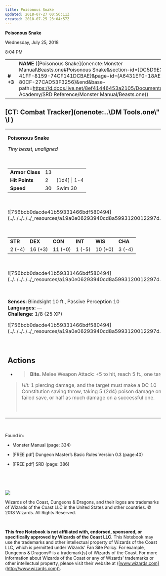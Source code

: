 ```yaml
---
title: Poisonous Snake
updated: 2018-07-27 00:56:11Z
created: 2018-07-25 23:04:57Z
---
```


**Poisonous Snake**

Wednesday, July 25, 2018

8:04 PM

|           |                                                                                                                                                                                                                                                                                                              |        |       |       |     |       |       |
|-----------|--------------------------------------------------------------------------------------------------------------------------------------------------------------------------------------------------------------------------------------------------------------------------------------------------------------|--------|-------|-------|-----|-------|-------|
| **\# +3** | **NAME** ([Poisonous Snake](onenote:Monster Manual\\Beasts.one#Poisonous Snake&section-id={DC5D9E37-6B13-41FF-8159-74CF141DCBAE}&page-id={A6431EF0-18AE-4A80-80CF-27CAD53F3256}&end&base-path=https://d.docs.live.net/8ef41446453a2105/Documents/Adventure Academy/SRD Reference/Monster Manual/Beasts.one)) | **13** | **2** | **2** | \-  | Notes | 25 XP |

## [CT: Combat Tracker](onenote:..\\DM Tools.one\\" \l )

<table><tbody><tr class="odd"><td><p><strong>Poisonous Snake</strong></p><p><em>Tiny beast, unaligned</em></p><p> </p><table><tbody><tr class="odd"><td><strong>Armor Class</strong></td><td>13</td><td> </td></tr><tr class="even"><td><strong>Hit Points</strong></td><td>2</td><td>(1d4) | 1-4</td></tr><tr class="odd"><td><strong>Speed</strong></td><td>30</td><td>Swim 30</td></tr></tbody></table><p> </p><p>![756bcb0dacde41b59331466bdf580494](../../../../../_resources/a19a0e06293940cd8a5993120012297d.png)</p><p> </p><table><tbody><tr class="odd"><td><strong>STR</strong></td><td><strong>DEX</strong></td><td><strong>CON</strong></td><td><strong>INT</strong></td><td><strong>WIS</strong></td><td><strong>CHA</strong></td></tr><tr class="even"><td>2 (-4)</td><td>16 (+3)</td><td>11 (+0)</td><td>1 (-5)</td><td>10 (+0)</td><td>3 (-4)</td></tr></tbody></table><p> </p><p>![756bcb0dacde41b59331466bdf580494](../../../../../_resources/a19a0e06293940cd8a5993120012297d.png)</p><p> </p><p><strong>Senses:</strong> Blindsight 10 ft., Passive Perception 10<br />
<strong>Languages:</strong> —<br />
<strong>Challenge:</strong> 1/8 (25 XP)</p><p>![756bcb0dacde41b59331466bdf580494](../../../../../_resources/a19a0e06293940cd8a5993120012297d.png)</p><p> </p><h2 id="actions"><strong>Actions</strong></h2><ul><li><blockquote><p><strong>Bite.</strong> Melee Weapon Attack: +5 to hit, reach 5 ft., one target.</p></blockquote></li></ul><blockquote><p><em>Hit:</em> 1 piercing damage, and the target must make a DC 10 Constitution saving throw, taking 5 (2d4) poison damage on a failed save, or half as much damage on a successful one.</p><p> </p></blockquote></td></tr></tbody></table>

 

Found in:

-   Monster Manual (page: 334)

-   \[FREE pdf\] Dungeon Master’s Basic Rules Version 0.3 (page:40)

-   \[FREE pdf\] SRD (page: 386)

 

 

![](tmp\media\image2.png)

Wizards of the Coast, Dungeons & Dragons, and their logos are trademarks of Wizards of the Coast LLC in the United States and other countries. © 2018 Wizards. All Rights Reserved.

 

**This free Notebook is not affiliated with, endorsed, sponsored, or specifically approved by Wizards of the Coast LLC**. This Notebook may use the trademarks and other intellectual property of Wizards of the Coast LLC, which is permitted under Wizards' Fan Site Policy. For example, Dungeons & Dragons® is a trademark\[s\] of Wizards of the Coast. For more information about Wizards of the Coast or any of Wizards' trademarks or other intellectual property, please visit their website at ([www.wizards.com](http://www.wizards.com)).
